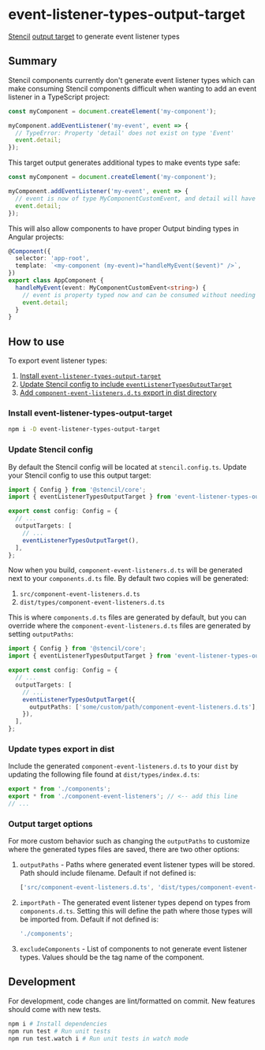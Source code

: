 # event-listener-types-output-target

[Stencil](https://github.com/ionic-team/stencil) [output target](https://stenciljs.com/docs/output-targets) to generate event listener types

## Summary

Stencil components currently don't generate event listener types which can make consuming Stencil components difficult when wanting to add an event listener in a TypeScript project:

```ts
const myComponent = document.createElement('my-component');

myComponent.addEventListener('my-event', event => {
  // TypeError: Property 'detail' does not exist on type 'Event'
  event.detail;
});
```

This target output generates additional types to make events type safe:

```ts
const myComponent = document.createElement('my-component');

myComponent.addEventListener('my-event', event => {
  // event is now of type MyComponentCustomEvent, and detail will have the proper type
  event.detail;
});
```

This will also allow components to have proper Output binding types in Angular projects:

```ts
@Component({
  selector: 'app-root',
  template: `<my-component (my-event)="handleMyEvent($event)" />`,
})
export class AppComponent {
  handleMyEvent(event: MyComponentCustomEvent<string>) {
    // event is property typed now and can be consumed without needing to type `event` as Event or any then use type assertion to its proper type
    event.detail;
  }
}
```

## How to use

To export event listener types:

1. [Install `event-listener-types-output-target`](#install-event-listener-types-output-target)
2. [Update Stencil config to include `eventListenerTypesOutputTarget`](#update-stencil-config)
3. [Add `component-event-listeners.d.ts` export in dist directory](#update-types-export-in-dist)

### Install event-listener-types-output-target

```bash
npm i -D event-listener-types-output-target
```

### Update Stencil config

By default the Stencil config will be located at `stencil.config.ts`.
Update your Stencil config to use this output target:

```ts
import { Config } from '@stencil/core';
import { eventListenerTypesOutputTarget } from 'event-listener-types-output-target';

export const config: Config = {
  // ...
  outputTargets: [
    // ...
    eventListenerTypesOutputTarget(),
  ],
};
```

Now when you build, `component-event-listeners.d.ts` will be generated next to your `components.d.ts` file. By default two copies will be generated:

1. `src/component-event-listeners.d.ts`
2. `dist/types/component-event-listeners.d.ts`

This is where `components.d.ts` files are generated by default, but you can override where the `component-event-listeners.d.ts` files are generated by setting `outputPaths`:

```ts
import { Config } from '@stencil/core';
import { eventListenerTypesOutputTarget } from 'event-listener-types-output-target';

export const config: Config = {
  // ...
  outputTargets: [
    // ...
    eventListenerTypesOutputTarget({
      outputPaths: ['some/custom/path/component-event-listeners.d.ts'],
    }),
  ],
};
```

### Update types export in dist

Include the generated `component-event-listeners.d.ts` to your `dist` by updating the following file found at `dist/types/index.d.ts`:

```ts
export * from './components';
export * from './component-event-listeners'; // <-- add this line
// ...
```

### Output target options

For more custom behavior such as changing the `outputPaths` to customize where the generated types files are saved, there are two other options:

1. `outputPaths` - Paths where generated event listener types will be stored. Path should include filename. Default if not defined is:
   ```ts
   ['src/component-event-listeners.d.ts', 'dist/types/component-event-listeners.d.ts'];
   ```
2. `importPath` - The generated event listener types depend on types from `components.d.ts`. Setting this will define the path where those types will be imported from. Default if not defined is:
   ```ts
   './components';
   ```
3. `excludeComponents` - List of components to not generate event listener types. Values should be the tag name of the component.

## Development

For development, code changes are lint/formatted on commit. New features should come with new tests.

```bash
npm i # Install dependencies
npm run test # Run unit tests
npm run test.watch i # Run unit tests in watch mode
```
